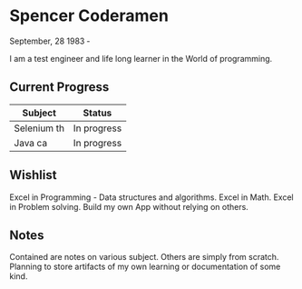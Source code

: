 # Spencer Coderamen

September, 28 1983 &dash;

I am a test engineer and life long learner in the World of programming.

## Current Progress
| Subject | Status |
| ------- | ------ |
| Selenium th | In progress
| Java ca | In progress

## Wishlist
Excel in Programming
    - Data structures and algorithms.
Excel in Math.
Excel in Problem solving.
Build my own App without relying on others.

## Notes
Contained are notes on various subject.
Others are simply from scratch.
Planning to store artifacts of my own learning or documentation of some kind.
